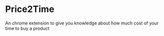 # Price2Time
An chrome extension to give you knowledge about how much cost of your time to buy a product

